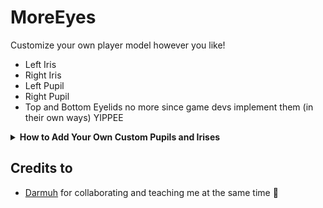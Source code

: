 # MoreEyes

Customize your own player model however you like!

- Left Iris
- Right Iris
- Left Pupil
- Right Pupil
- Top and Bottom Eyelids no more since game devs implement them (in their own ways) YIPPEE


<details><summary><strong>How to Add Your Own Custom Pupils and Irises</strong></summary>

<br>

### 1. Install Unity Repo Patcher
Follow the [Installation Guide for Unity Repo Patcher](https://github.com/Kesomannen/unity-repo-project-patcher).  
This tool extracts the game's assets and creates a Unity project.

---

### 2. Extract the Pupil Mesh

1. Open the Unity project generated by the patcher.
2. Add the `PlayerAvatar` to the scene.
3. Click on one of the pupil objects (`mesh_pupil_r` or `mesh_pupil_l`).

#### Export the Mesh as FBX:
a. If you don’t have the **FBX Exporter** package:
- Open **Window → Package Manager**
- In the top left, switch to **Unity Registry**
- In the search bar (top right), type `FBX Exporter` and install it

b. Right-click the pupil mesh (e.g., `mesh_pupil_r`) → **Export to FBX**

c. In the export window:
- **Export Path**: Choose any folder  
- **Export Format**: `Binary`  
- **Include**: `Model(s) Only`  
- Leave the rest as default

---

### 3. Modify in Blender

1. Import the exported FBX file into **Blender**.
2. **Duplicate** the mesh to keep the original for reference.
3. Modify it however you want (resize pupil, reshape iris, etc.).
4. When done, **delete the original** (if desired) and export the edited mesh.

#### Export Settings:
a. In Unity, navigate to your desired folder for pupils/irises → **Right-click → Show in Explorer** → Copy the path  
b. In Blender:  
**File → Export → FBX**  
- Paste the Unity folder path  
- Under "Object Types": select only `Mesh`  
- Export

---

### 4. Create Prefabs in Unity

1. In Unity, create a new GameObject and follow this naming convention:
   - Examples: `cat_pupil_right`, `diamond_iris_left`

2. Add the following components:
   - `Mesh Filter` (assign the mesh from the FBX)
   - `Mesh Renderer` (apply the `Player Avatar - Pupil` material)

3. Drag the GameObject into your folder to save it as a **Prefab**.

---

### 5. Build the AssetBundle

You’ll need an AssetBundle builder. Here are two options:

#### a. [AssetBundle Browser](https://github.com/Unity-Technologies/AssetBundles-Browser)
> An older but still functional tool for building AssetBundles.

#### b. [CR AssetBundle Builder](https://github.com/XuuXiaolan/CR-AssetBundle-Builder)
> A modern alternative by [Xu](https://github.com/XuuXiaolan) with more features, especially for multi-bundle projects.

1. Add the tool to your Unity project as shown in the Unity Repo Patcher guide.
2. Assign the same AssetBundle name to all your pupil and iris prefabs.
3. Build the AssetBundle.

---

### 6. Package for Thunderstore

Follow the [Thunderstore package format documentation](https://thunderstore.io/c/lethal-company/create/docs/).

#### Useful Tools:
- 📄 [Markdown Preview](https://thunderstore.io/tools/markdown-preview/): Build and preview your README.
- ✅ [Manifest Validator](https://thunderstore.io/tools/manifest-v1-validator/): Validate your manifest file.

> **Reminder:** Your mod should list this base mod as a dependency.

---

### 📚 More Resources

- [Setup Tutorial](https://github.com/s1ckboii/MoreEyes/tree/master/SetupTutorial)
</details>

## Credits to

- [Darmuh](https://github.com/darmuh) for collaborating and teaching me at the same time 🥇
